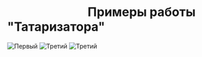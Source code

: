 # ⠀⠀⠀⠀⠀⠀⠀⠀⠀Примеры работы "Татаризатора"
![Первый](https://drive.google.com/uc?export=download&id=1WtWuuQVcK6a90OuEBwlPjHeRXXohp02t)
![Третий](https://drive.google.com/uc?export=download&id=1NNtM9xCa0LrwJa-iWX54cYbxM2Ef2BzP)
![Третий](https://drive.google.com/uc?export=download&id=1CTlNLKFJyc2WfO4eN-7GqRzNcEbuI4UF)

